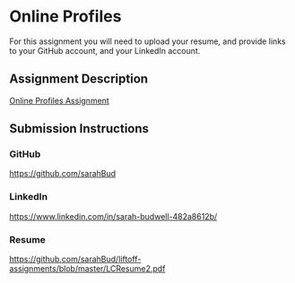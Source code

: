 # Online Profiles
For this assignment you will need to upload your resume, and provide links to your GitHub account, and your LinkedIn account.

## Assignment Description
[Online Profiles Assignment](https://education.launchcode.org/liftoff/assignments/online-profiles/)

## Submission Instructions
 
### GitHub
https://github.com/sarahBud
 
### LinkedIn
https://www.linkedin.com/in/sarah-budwell-482a8612b/

### Resume
https://github.com/sarahBud/liftoff-assignments/blob/master/LCResume2.pdf